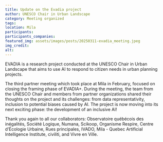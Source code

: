 ```yaml
---
title: Update on the Evadia project
author: UNESCO Chair in Urban Landscape
category: Meeting organized
tags:
location: Mila
participants: 
participants_companies: 
featured_img: assets/images/posts/20250311-evadia_meeting.jpeg
img_credit: 
alt:
---
```

EVADIA is a research project conducted at the UNESCO Chair in Urban Landscape that aims to use AI to respond to citizen needs in urban planning projects.

The third partner meeting which took place at Mila in February, focused on closing the framing phase of EVADIA+. During the meeting, the team from the UNESCO Chair and members from partner organizations shared their thoughts on the project and its challenges: from data representativity, inclusion to potential biases caused by AI.
The project is now moving into its next exciting phase: the development of an inclusive AI!

Thank you again to all our collaborators: Observatoire québécois des inégalités, Société Logique, Numana, Scikoop, Organisme Respire, Centre d’Écologie Urbaine, Rues principales, IVADO, Mila - Quebec Artificial Intelligence Institute, civiliti, and Vivre en Ville.
